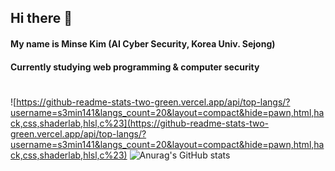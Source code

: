 ## Hi there 👋
#### My name is Minse Kim (AI Cyber Security, Korea Univ. Sejong)
#### Currently studying web programming & computer security
#
![https://github-readme-stats-two-green.vercel.app/api/top-langs/?username=s3min141&langs_count=20&layout=compact&hide=pawn,html,hack,css,shaderlab,hlsl,c%23](https://github-readme-stats-two-green.vercel.app/api/top-langs/?username=s3min141&langs_count=20&layout=compact&hide=pawn,html,hack,css,shaderlab,hlsl,c%23)
![Anurag's GitHub stats](https://github-readme-stats.vercel.app/api?username=s3min141&show_icons=true&theme=dark)
